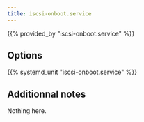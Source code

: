 ```yaml
---
title: iscsi-onboot.service
---
```


{{% provided_by "iscsi-onboot.service" %}}

## Options

{{% systemd_unit "iscsi-onboot.service" %}}

## Additionnal notes

Nothing here.